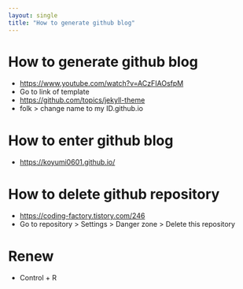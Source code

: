 ```yaml
---
layout: single
title: "How to generate github blog"
---
```


# How to generate github blog
- https://www.youtube.com/watch?v=ACzFIAOsfpM
- Go to link of template
- https://github.com/topics/jekyll-theme
- folk > change name to my ID.github.io
  
# How to enter github blog
- https://koyumi0601.github.io/

# How to delete github repository
- https://coding-factory.tistory.com/246
- Go to repository > Settings > Danger zone > Delete this repository

# Renew
- Control + R
